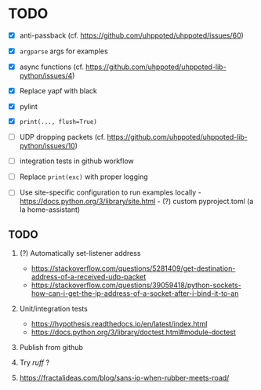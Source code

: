 # TODO

- [x] anti-passback (cf. https://github.com/uhppoted/uhppoted/issues/60)
- [x] `argparse` args for examples
- [x] async functions (cf. https://github.com/uhppoted/uhppoted-lib-python/issues/4)
- [x] Replace yapf with black
- [x] pylint
- [x] `print(..., flush=True)`
- [ ] UDP dropping packets (cf. https://github.com/uhppoted/uhppoted-lib-python/issues/10)

- [ ] integration tests in github workflow
- [ ] Replace `print(exc)` with proper logging
- [ ] Use site-specific configuration to run examples locally
      - https://docs.python.org/3/library/site.html
      - (?) custom pyproject.toml (a la home-assistant)

## TODO
1. (?) Automatically set-listener address
   - https://stackoverflow.com/questions/5281409/get-destination-address-of-a-received-udp-packet
   - https://stackoverflow.com/questions/39059418/python-sockets-how-can-i-get-the-ip-address-of-a-socket-after-i-bind-it-to-an

2. Unit/integration tests
      - https://hypothesis.readthedocs.io/en/latest/index.html
      - https://docs.python.org/3/library/doctest.html#module-doctest

3. Publish from github
4. Try _ruff_ ?
5. https://fractalideas.com/blog/sans-io-when-rubber-meets-road/
